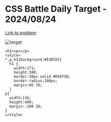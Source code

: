 # CSS Battle Daily Target - 2024/08/24

[Link to problem](https://cssbattle.dev/play/zpj98QmAXD9oKOaZIv9R)

![target](https://firebasestorage.googleapis.com/v0/b/cssbattleapp.appspot.com/o/user%2Fe6YbeBahWNPT7VpE2rE2p85byxa2%2Ftargets%2Ftarget_U2Juxpm.png?alt=media)

```
<h1><p></p>
<style>
*,p,h1{background:#E3DCD1}
  h1 {
    width:171;
    height:100;
    border:30px solid #D95F5B;
    border-radius:200px;
    margin:66 76;
  }
p{
  width:116;
  height:400;
  margin:-100 28;
}
</style>
```